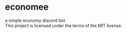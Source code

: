 # economee
a simple economy discord bot <br>
This project is licensed under the terms of the MIT license.
